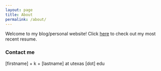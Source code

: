```yaml
---
layout: page
title: About
permalink: /about/
---
```


Welcome to my blog/personal website! Click [here](static/resume.pdf) to check out my most recent resume.

<!-- ### More Information

A place to include any other types of information that you'd like to include about yourself. -->

### Contact me

[firstname] + k + [lastname] at utexas [dot] edu